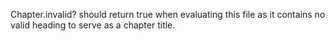 Chapter.invalid? should return true when evaluating this file as it contains no valid heading to serve as a chapter title.